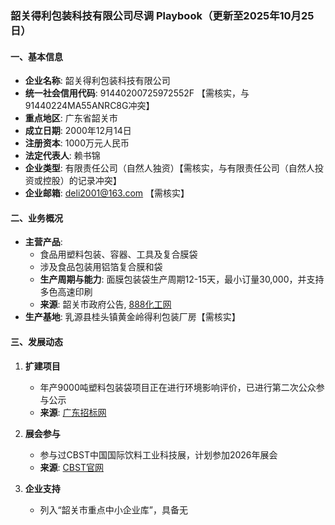 ### 韶关得利包装科技有限公司尽调 Playbook（更新至2025年10月25日）

#### 一、基本信息
- **企业名称**: 韶关得利包装科技有限公司
- **统一社会信用代码**: 91440200725972552F 【需核实，与91440224MA55ANRC8G冲突】
- **重点地区**: 广东省韶关市
- **成立日期**: 2000年12月14日
- **注册资本**: 1000万元人民币
- **法定代表人**: 赖书锦
- **企业类型**: 有限责任公司（自然人独资）【需核实，与有限责任公司（自然人投资或控股）的记录冲突】
- **企业邮箱**: deli2001@163.com 【需核实】

#### 二、业务概况
- **主营产品**: 
  - 食品用塑料包装、容器、工具及复合膜袋 
  - 涉及食品包装用铝箔复合膜和袋
  - **生产周期与能力**: 面膜包装袋生产周期12-15天，最小订量30,000，并支持多色高速印刷
  - **来源**: 韶关市政府公告, [888化工网](https://www.888chem.com/otherdetail/40aacc386c6bd3872d54dff07217247f.html)
- **生产基地**: 乳源县桂头镇黄金岭得利包装厂房【需核实】

#### 三、发展动态
1. **扩建项目**
   - 年产9000吨塑料包装袋项目正在进行环境影响评价，已进行第二次公众参与公示
   - **来源**: [广东招标网](https://guangdong.zhaobiao.cn/proposed_v_ec19517a2766c99207cadfb7135248b0_o.html)

2. **展会参与**
   - 参与过CBST中国国际饮料工业科技展，计划参加2026年展会
   - **来源**: [CBST官网](http://www.cbst.com.cn/exhibitor/zhanshang/id/57.html)

3. **企业支持**
   - 列入“韶关市重点中小企业库”，具备无